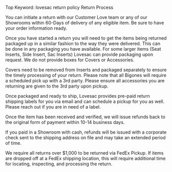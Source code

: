 Top Keyword: lovesac return policy
Return Process

You can initiate a return with our Customer Love team or any of our Showrooms within 60-Days of delivery of any eligible item. Be sure to have your order information ready.

Once you have started a return you will need to get the items being returned packaged up in a similar fashion to the way they were delivered. This can be done in any packaging you have available. For some larger items (Seat Inserts, Side Insert, Sac Inserts) Lovesac can provide packaging upon request. We do not provide boxes for Covers or Accessories.

Covers need to be removed from Inserts and packaged separately to ensure the timely processing of your return. Please note that all Bigones will require a scheduled pick up with a 3rd party. Please ensure all accessories you are returning are given to the 3rd party upon pickup.

Once packaged and ready to ship, Lovesac provides pre-paid return shipping labels for you via email and can schedule a pickup for you as well. Please reach out if you are in need of a label.

Once the item has been received and verified, we will issue refunds back to the original form of payment within 10-14 business days.

If you paid in a Showroom with cash, refunds will be issued with a corporate check sent to the shipping address on file and may take an extended period of time.

We require all returns over $1,000 to be returned via FedEx Pickup. If items are dropped off at a FedEx shipping location, this will require additional time for locating, inspecting, and processing the return.